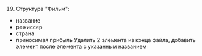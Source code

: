 19. Структура "Фильм":
- название
- режиссер
- страна
- приносимая прибыль
Удалить 2 элемента из конца файла, добавить элемент после элемента с указанным названием
